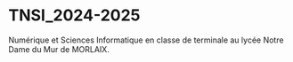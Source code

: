 # TNSI_2024-2025
Numérique et Sciences Informatique en classe de terminale au lycée Notre Dame du Mur de MORLAIX.

